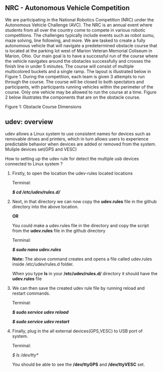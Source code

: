 ## NRC - Autonomous Vehicle Competition
We are participating in the National Robotics Competition (NRC) under the Autonomous Vehicle Challenge (AVC). The NRC is an annual event where students from all over the country come to compete in various robotic competitions. The challenges typically include events such as robot sumu, maze solving, line following, and more.  We are tasked to create a fully autonomous vehicle that will navigate a predetermined obstacle course that is located at the parking lot west of Marion Veteran Memorial Coliseum in Marion, Ohio. Our main goal is to have a successful run of the course where the vehicle navigates around the obstacles successfully and crosses the finish line in under 5 minutes. The course will consist of multiple multicolored buckets and a single ramp. The layout is illustrated below in Figure 1.  During the competition, each team is given 3 attempts to run through the course. The course will be closed to both spectators and participants, with participants running vehicles within the perimeter of the course. Only one vehicle may be allowed to run the course at a time. Figure 2 below illustrates the components that are on the obstacle course.


Figure 1: Obstacle Course Dimensions

## **udev: overview**

udev allows a Linux system to use consistent names for devices such as removable drives and printers, which in turn allows users to experience predictable behavior when devices are added or removed from the system. 
Muliple devices set(GPS and VESC)

How to setting up the udev rule for detect the multiple usb devices connected to Linux system ?
1. Firstly, to open the location the udev-rules located locations
   
   Terminal:
   
   **_$ cd /etc/udev/rules.d/_**
   
3. Next, in that directory we can now copy the **udev.rules** file in the github directory into the above location.
   
   **OR**

   You could make a udev.rules file in the directory and copy the script from the **udev.rules** file in the github directory
   

   Terminal:
   
   **_$ sudo nano udev.rules_**

   **Note:** The above command creates and opens a file called udev.rules inside /etc/udev/rules.d folder.
   
   
   When you type **ls** in your **/etc/udev/rules.d/** directory it should have the **udev.rules** file
   

5. We can then save the created udev rule file by running reload and restart commands.

    Terminal:
    
    **_$ sudo service udev reload_**
   
   **_$ sudo service udev restart_**

6. Finally, plug in the all external devices(GPS,VESC) to USB port of system.

   Terminal:
   
   _$ ls /dev/tty*_
   
   You should be able to see the **/dev/ttyGPS** and **/dev/ttyVESC** set.
